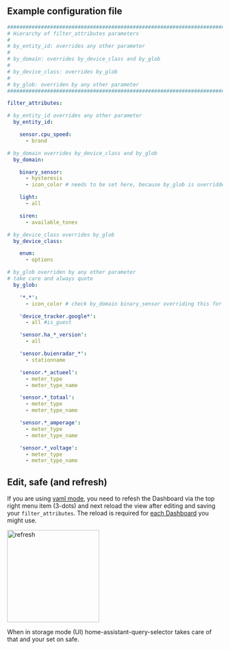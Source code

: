## Example configuration file

```yaml
##########################################################################################
# Hierarchy of filter_attributes parameters
#
# by_entity_id: overrides any other parameter
#
# by_domain: overrides by_device_class and by_glob
#
# by_device_class: overrides by_glob
#
# by_glob: overriden by any other parameter
##########################################################################################

filter_attributes:

# by_entity_id overrides any other parameter
  by_entity_id:

    sensor.cpu_speed:
      - brand

# by_domain overrides by_device_class and by_glob
  by_domain:

    binary_sensor:
      - hysteresis
      - icon_color # needs to be set here, because by_glob is overridden

    light:
      - all

    siren:
      - available_tones

# by_device_class overrides by_glob
  by_device_class:

    enum:
      - options

# by_glob overriden by any other parameter
# take care and always quote
  by_glob:

    '*.*':
      - icon_color # check by_domain binary_sensor overriding this for that domain.

    'device_tracker.google*':
      - all #is_guest

    'sensor.ha_*_version':
      - all

    'sensor.buienradar_*':
      - stationname

    'sensor.*_actueel':
      - meter_type
      - meter_type_name

    'sensor.*_totaal':
      - meter_type
      - meter_type_name

    'sensor.*_amperage':
      - meter_type
      - meter_type_name

    'sensor.*_voltage':
      - meter_type
      - meter_type_name
```

## Edit, safe (and refresh)

If you are using [yaml mode](https://www.home-assistant.io/dashboards/dashboards/#using-yaml-for-the-default-dashboard), you need to refesh the Dashboard via the top right menu item (3-dots) and next reload the view after editing and saving your `filter_attributes`. 
The reload is required for [each Dashboard](https://www.home-assistant.io/dashboards/dashboards) you might use.

<img width="215" alt="refresh" src="https://github.com/Mariusthvdb/custom-attributes/assets/33354141/9d57c2db-10c1-44af-9e0b-f0704331cb3c">

When in storage mode (UI) home-assistant-query-selector takes care of that and your set on safe.

